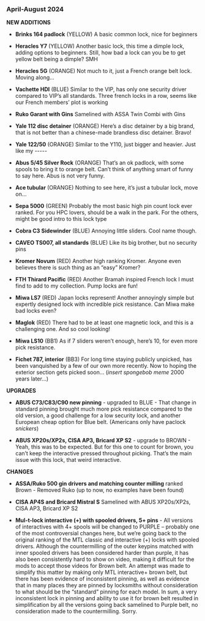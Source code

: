 ### April-August 2024

**NEW ADDITIONS**

- **Brinks 164 padlock** (YELLOW) A basic common lock, nice for beginners

- **Heracles Y7** (YELLOW) Another basic lock, this time a dimple lock, adding options to beginners. Still, how bad a lock can you be to get yellow belt being a dimple? SMH

- **Heracles 5G** (ORANGE) Not much to it, just a French orange belt lock. Moving along…

- **Vachette HDI** (BLUE) Similar to the VIP, has only one security driver compared to VIP’s all standards. Three french locks in a row, seems like our French members’ plot is working

- **Ruko Garant with Gins** Samelined with ASSA Twin Combi with Gins

- **Yale 112 disc detainer** (ORANGE) Here’s a disc detainer by a big brand, that is not better than a chinese-made brandless disc detainer. Bravo!

- **Yale 122/50** (ORANGE) Similar to the Y110, just bigger and heavier. Just like my -----

- **Abus 5/45 Silver Rock** (ORANGE) That’s an ok padlock, with some spools to bring it to orange belt. Can’t think of anything smart of funny to say here. Abus is not very funny.

- **Ace tubular** (ORANGE) Nothing to see here, it’s just a tubular lock, move on…

- **Sepa 5000** (GREEN) Probably the most basic high pin count lock ever ranked. For you HPC lovers, should be a walk in the park. For the others, might be good intro to this lock type

- **Cobra C3 Sidewinder** (BLUE) Annoying little sliders. Cool name though.

- **CAVEO TS007, all standards** (BLUE) Like its big brother, but no security pins

- **Kromer Novum** (RED) Another high ranking Kromer. Anyone even believes there is such thing as an “easy” Kromer?

- **FTH Thirard Pacific** (RED) Another Bramah inspired French lock I must find to add to my collection. Pump locks are fun!

- **Miwa LS7** (RED) Japan locks represent! Another annoyingly simple but expertly designed lock with incredible pick resistance. Can Miwa make bad locks even?

- **Maglok** (RED) There had to be at least one magnetic lock, and this is a challenging one. And so cool looking!

- **Miwa LS10** (BB1) As if 7 sliders weren’t enough, here’s 10, for even more pick resistance.

- **Fichet 787, interior** (BB3) For long time staying publicly unpicked, has been vanquished by a few of our own more recently. Now to hoping the exterior section gets picked soon… (_insert spongebob meme_ 2000 years later…)

**UPGRADES**

- **ABUS C73/C83/C90 new pinning** - upgraded to BLUE - That change in standard pinning brought much more pick resistance compared to the old version, a good challenge for a low security lock, and another European cheap option for Blue belt. (Americans only have paclock _snickers_)

- **ABUS XP20s/XP2s, CISA AP3, Bricard XP S2** - upgrade to BROWN - Yeah, this was to be expected. But for this one to count for brown, you can’t keep the interactive pressed throughout picking. That’s the main issue with this lock, that weird interactive.

**CHANGES**

- **ASSA/Ruko 500 gin drivers and matching counter milling** ranked Brown - Removed Ruko (up to now, no examples have been found)

- **CISA AP4S and Bricard Mistral S** Samelined with ABUS XP20s/XP2s, CISA AP3, Bricard XP S2

- **Mul-t-lock interactive (+) with spooled drivers, 5+ pins** - All versions of interactives with 4+ spools will be changed to PURPLE – probably one of the most controversial changes here, but we’re going back to the original ranking of the MTL classic and interactive (+) locks with spooled drivers. Although the countermilling of the outer keypins matched with inner spooled drivers has been considered harder than purple, it has also been consistently hard to show on video, making it difficult for the mods to accept those videos for Brown belt. An attempt was made to simplify this matter by making only MTL interactive+ brown belt, but there has been evidence of inconsistent pinning, as well as evidence that in many places they are pinned by locksmiths without consideration to what should be the “standard” pinning for each model. In sum, a very inconsistent lock in pinning and ability to use it for brown belt resulted in simplification by all the versions going back samelined to Purple belt, no consideration made to the countermilling. Sorry.